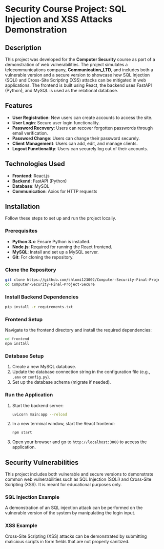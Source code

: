 # Security Course Project: SQL Injection and XSS Attacks Demonstration

## Description
This project was developed for the **Computer Security** course as part of a demonstration of web vulnerabilities. The project simulates a telecommunications company, **Communication_LTD**, and includes both a vulnerable version and a secure version to showcase how SQL Injection (SQLi) and Cross-Site Scripting (XSS) attacks can be mitigated in web applications. The frontend is built using React, the backend uses FastAPI (Python), and MySQL is used as the relational database.

## Features
- **User Registration**: New users can create accounts to access the site.
- **User Login**: Secure user login functionality.
- **Password Recovery**: Users can recover forgotten passwords through email verification.
- **Password Change**: Users can change their password securely.
- **Client Management**: Users can add, edit, and manage clients.
- **Logout Functionality**: Users can securely log out of their accounts.

## Technologies Used
- **Frontend**: React.js
- **Backend**: FastAPI (Python)
- **Database**: MySQL
- **Communication**: Axios for HTTP requests

## Installation
Follow these steps to set up and run the project locally.

### Prerequisites
- **Python 3.x**: Ensure Python is installed.
- **Node.js**: Required for running the React frontend.
- **MySQL**: Install and set up a MySQL server.
- **Git**: For cloning the repository.

### Clone the Repository
```bash
git clone https://github.com/shlomi123002/Computer-Security-Final-Project-Secure
cd Computer-Security-Final-Project-Secure
```

### Install Backend Dependencies
```bash
pip install -r requirements.txt
```

### Frontend Setup
Navigate to the frontend directory and install the required dependencies:
```bash
cd frontend
npm install
```

### Database Setup
1. Create a new MySQL database.
2. Update the database connection string in the configuration file (e.g., `.env` or `config.py`).
3. Set up the database schema (migrate if needed).

### Run the Application
1. Start the backend server:
   ```bash
   uvicorn main:app --reload
   ```
2. In a new terminal window, start the React frontend:
   ```bash
   npm start
   ```
3. Open your browser and go to `http://localhost:3000` to access the application.

## Security Vulnerabilities
This project includes both vulnerable and secure versions to demonstrate common web vulnerabilities such as SQL Injection (SQLi) and Cross-Site Scripting (XSS). It is meant for educational purposes only.

### SQL Injection Example
A demonstration of an SQL injection attack can be performed on the vulnerable version of the system by manipulating the login input.

### XSS Example
Cross-Site Scripting (XSS) attacks can be demonstrated by submitting malicious scripts in form fields that are not properly sanitized.
